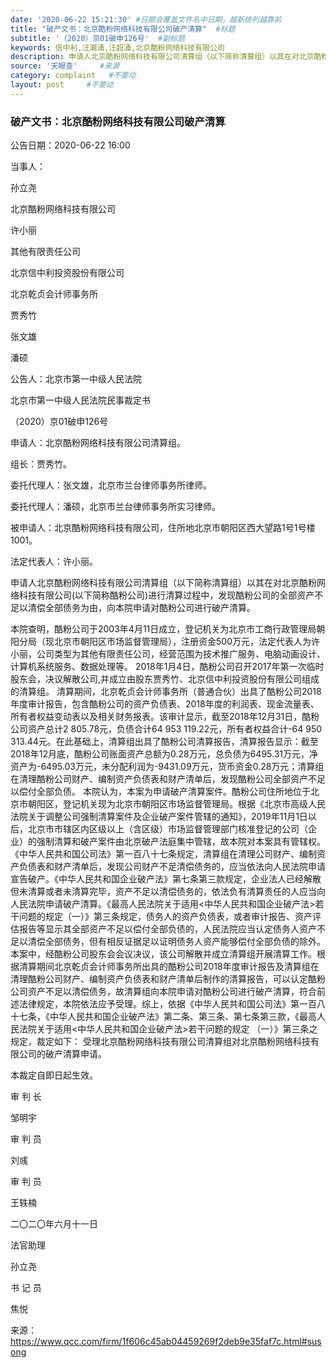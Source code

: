 ```yaml
---
date: '2020-06-22 15:21:30' #日期会覆盖文件名中日期，越新排列越靠前
title: "破产文书：北京酷粉网络科技有限公司破产清算"  #标题
subtitle: '（2020）京01破申126号'  #副标题
keywords: 信中利,汪潮涌,汪超涌,北京酷粉网络科技有限公司
description: 申请人北京酷粉网络科技有限公司清算组（以下简称清算组）以其在对北京酷粉网络科技有限公司(以下简称酷粉公司)进行清算过程中，发现酷粉公司的全部资产不足以清偿全部债务为由，向本院申请对酷粉公司进行破产清算。
source: '天眼查'     #来源
category: complaint   #不要动
layout: post     #不要动
---
```


### 破产文书：北京酷粉网络科技有限公司破产清算

公告日期：2020-06-22 16:00

当事人：

孙立尧

北京酷粉网络科技有限公司

许小丽

其他有限责任公司

北京信中利投资股份有限公司

北京乾贞会计师事务所

贾秀竹

张文雄

潘硕

公告人：北京市第一中级人民法院

北京市第一中级人民法院民事裁定书 

（2020）京01破申126号 

申请人：北京酷粉网络科技有限公司清算组。 

组长：贾秀竹。 

委托代理人：张文雄，北京市兰台律师事务所律师。 

委托代理人：潘硕，北京市兰台律师事务所实习律师。 

被申请人：北京酷粉网络科技有限公司，住所地北京市朝阳区西大望路1号1号楼1001。 

法定代表人：许小丽。 

申请人北京酷粉网络科技有限公司清算组（以下简称清算组）以其在对北京酷粉网络科技有限公司(以下简称酷粉公司)进行清算过程中，发现酷粉公司的全部资产不足以清偿全部债务为由，向本院申请对酷粉公司进行破产清算。 

本院查明，酷粉公司于2003年4月11日成立，登记机关为北京市工商行政管理局朝阳分局（现北京市朝阳区市场监督管理局），注册资金500万元，法定代表人为许小丽，公司类型为其他有限责任公司，经营范围为技术推广服务、电脑动画设计、计算机系统服务、数据处理等。 2018年1月4日，酷粉公司召开2017年第一次临时股东会，决议解散公司,并成立由股东贾秀竹、北京信中利投资股份有限公司组成的清算组。 清算期间，北京乾贞会计师事务所（普通合伙）出具了酷粉公司2018年度审计报告，包含酷粉公司的资产负债表、2018年度的利润表、现金流量表、所有者权益变动表以及相关财务报表。该审计显示，截至2018年12月31日，酷粉公司资产总计2 805.78元，负债合计64 953 119.22元，所有者权益合计-64 950 313.44元。在此基础上，清算组出具了酷粉公司清算报告，清算报告显示：截至2018年12月底，酷粉公司账面资产总额为0.28万元，总负债为6495.31万元，净资产为-6495.03万元，未分配利润为-9431.09万元，货币资金0.28万元；清算组在清理酷粉公司财产、编制资产负债表和财产清单后，发现酷粉公司全部资产不足以偿付全部负债。 本院认为，本案为申请破产清算案件。酷粉公司住所地位于北京市朝阳区，登记机关现为北京市朝阳区市场监督管理局。根据《北京市高级人民法院关于调整公司强制清算案件及企业破产案件管辖的通知》，2019年11月1日以后，北京市市辖区内区级以上（含区级）市场监督管理部门核准登记的公司（企业）的强制清算和破产案件由北京破产法庭集中管辖，故本院对本案具有管辖权。 《中华人民共和国公司法》第一百八十七条规定，清算组在清理公司财产、编制资产负债表和财产清单后，发现公司财产不足清偿债务的，应当依法向人民法院申请宣告破产。《中华人民共和国企业破产法》第七条第三款规定，企业法人已经解散但未清算或者未清算完毕，资产不足以清偿债务的，依法负有清算责任的人应当向人民法院申请破产清算。《最高人民法院关于适用<中华人民共和国企业破产法>若干问题的规定（一）》第三条规定，债务人的资产负债表，或者审计报告、资产评估报告等显示其全部资产不足以偿付全部负债的，人民法院应当认定债务人资产不足以清偿全部债务，但有相反证据足以证明债务人资产能够偿付全部负债的除外。本案中，经酷粉公司股东会会议决议，该公司解散并成立清算组开展清算工作。根据清算期间北京乾贞会计师事务所出具的酷粉公司2018年度审计报告及清算组在清理酷粉公司财产、编制资产负债表和财产清单后制作的清算报告，可以认定酷粉公司资产不足以清偿债务，故清算组向本院申请对酷粉公司进行破产清算，符合前述法律规定，本院依法应予受理。综上，依据《中华人民共和国公司法》第一百八十七条，《中华人民共和国企业破产法》第二条、第三条、第七条第三款，《最高人民法院关于适用<中华人民共和国企业破产法>若干问题的规定 （一）》第三条之规定，裁定如下： 受理北京酷粉网络科技有限公司清算组对北京酷粉网络科技有限公司的破产清算申请。 

本裁定自即日起生效。 

审 判 长 

邹明宇 

审 判 员 

刘彧 

审 判 员 

王轶楠 

二〇二〇年六月十一日 

法官助理 

孙立尧 

书 记 员 

焦悦

来源：https://www.qcc.com/firm/1f606c45ab04459269f2deb9e35faf7c.html#susong

